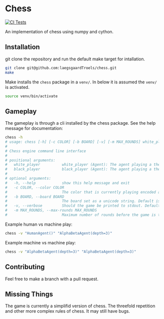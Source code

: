 # Chess
[![CI Tests](https://github.com/laegsgaardTroels/chess/actions/workflows/ci.yml/badge.svg)](https://github.com/laegsgaardTroels/chess/actions/workflows/ci.yml)

An implementation of chess using numpy and cython.


## Installation

git clone the repository and run the default make target for intallation.

```bash
git clone git@github.com:laegsgaardTroels/chess.git
make
```

Make installs the `chess` package in a `venv/`. In below it is assumed the `venv/` is activated.

```bash
source venv/bin/activate
```

## Gameplay

The gameplay is through a cli installed by the chess package. See the help message for documentation:

```bash
chess -h
# usage: chess [-h] [-c COLOR] [-b BOARD] [-v] [-m MAX_ROUNDS] white_player black_player
# 
# Chess engine command line interface
# 
# positional arguments:
#   white_player          white_player (Agent): The agent playing a the white player
#   black_player          black_player (Agent): The agent playing a the black player
# 
# optional arguments:
#   -h, --help            show this help message and exit
#   -c COLOR, --color COLOR
#                         The color that is currently playing encoded as an integer where white=1 and black=0. Default is 1
#   -b BOARD, --board BOARD
#                         The board set as a unicode string. Default is ♜♞♝♛♚♝♞♜♟♟♟♟♟♟♟♟ ♙♙♙♙♙♙♙♙♖♘♗♕♔♗♘♖
#   -v, --verbose         Should the game be printed to stdout. Default is False
#   -m MAX_ROUNDS, --max-rounds MAX_ROUNDS
#                         Maximum number of rounds before the game is terminated. Default is 5000
```

Example human vs machine play:

```bash
chess -v "HumanAgent()" "AlphaBetaAgent(depth=3)"
```

Example machine vs machine play:

```bash
chess -v "AlphaBetaAgent(depth=3)" "AlphaBetaAgent(depth=3)"
```

## Contributing

Feel free to make a branch with a pull request.

## Missing Things

The game is currently a simplifid version of chess. The threefold repetition and other more complex rules of chess. It may still have bugs.
